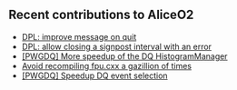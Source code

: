## Recent contributions to AliceO2
- [DPL: improve message on quit](https://github.com/AliceO2Group/AliceO2/pull/14696)
- [DPL: allow closing a signpost interval with an error](https://github.com/AliceO2Group/AliceO2/pull/14692)
- [[PWGDQ] More speedup of the DQ HistogramManager](https://github.com/AliceO2Group/O2Physics/pull/13105)
- [Avoid recompiling fpu.cxx a gazillion of times](https://github.com/AliceO2Group/AliceO2/pull/14686)
- [[PWGDQ] Speedup DQ event selection](https://github.com/AliceO2Group/O2Physics/pull/13043)
